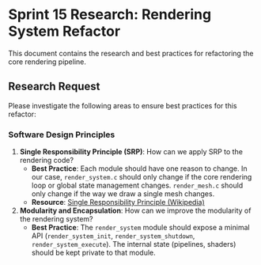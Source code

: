 # Sprint 15 Research: Rendering System Refactor

This document contains the research and best practices for refactoring the core rendering pipeline.

## Research Request

Please investigate the following areas to ensure best practices for this refactor:

### Software Design Principles
1.  **Single Responsibility Principle (SRP)**: How can we apply SRP to the rendering code?
    *   **Best Practice**: Each module should have one reason to change. In our case, `render_system.c` should only change if the core rendering loop or global state management changes. `render_mesh.c` should only change if the way we draw a single mesh changes.
    *   **Resource**: [Single Responsibility Principle (Wikipedia)](https://en.wikipedia.org/wiki/Single-responsibility_principle)
2.  **Modularity and Encapsulation**: How can we improve the modularity of the rendering system?
    *   **Best Practice**: The `render_system` module should expose a minimal API (`render_system_init`, `render_system_shutdown`, `render_system_execute`). The internal state (pipelines, shaders) should be kept private to that module.

